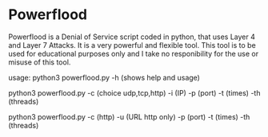 # Powerflood

 Powerflood is a Denial of Service script coded in python, that uses Layer 4 and Layer 7 Attacks. It is a very powerful and flexible tool.
 This tool is to be used for educational purposes only and I take no responibility for the use or misuse of this tool.

usage: 
python3 powerflood.py -h (shows help and usage)

python3 powerflood.py -c (choice udp,tcp,http) -i (IP) -p (port) -t (times) -th (threads)

python3 powerflood.py -c (http) -u (URL http only) -p (port) -t (times) -th (threads)


